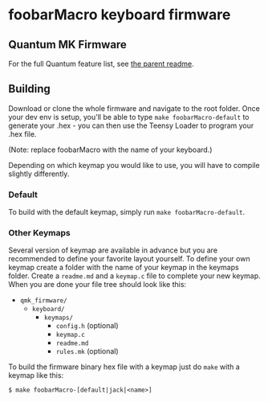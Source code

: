 foobarMacro keyboard firmware
======================

## Quantum MK Firmware

For the full Quantum feature list, see [the parent readme](/).

## Building

Download or clone the whole firmware and navigate to the root folder. Once your dev env is setup, you'll be able to type `make foobarMacro-default` to generate your .hex - you can then use the Teensy Loader to program your .hex file. 

(Note: replace foobarMacro with the name of your keyboard.)

Depending on which keymap you would like to use, you will have to compile slightly differently.

### Default

To build with the default keymap, simply run `make foobarMacro-default`.

### Other Keymaps

Several version of keymap are available in advance but you are recommended to define your favorite layout yourself. To define your own keymap create a folder with the name of your keymap in the keymaps folder. Create a `readme.md` and a `keymap.c` file to complete your new keymap. When you are done your file tree should look like this:

* `qmk_firmware/`
  * `keyboard/`
    * `keymaps/`
      * `config.h` (optional)
      * `keymap.c`
      * `readme.md`
      * `rules.mk` (optional)

To build the firmware binary hex file with a keymap just do `make` with a keymap like this:

```
$ make foobarMacro-[default|jack|<name>]
```
